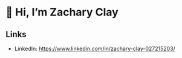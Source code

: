 # 👋 Hi, I’m Zachary Clay

## Links
- LinkedIn: https://www.linkedin.com/in/zachary-clay-027215203/

<!---
Zach-Clay/Zach-Clay is a ✨ special ✨ repository because its `README.md` (this file) appears on your GitHub profile.
You can click the Preview link to take a look at your changes.
--->
